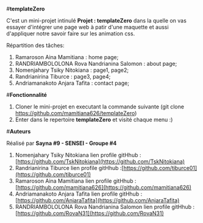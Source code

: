 #**templateZero**

C'est un mini-projet intinulé **Projet : templateZero** dans la quelle on vas essayer d'intégrer une page web à patir d'une maquette et aussi d'appliquer notre savoir faire sur les animation css.

Répartition des tâches:
 1. Ramaroson Aina Mamitiana : home page;
 2. RANDRIAMBOLOLONA Rova Nandrianina Salomon : about page;
 3. Nomenjahary Tsiky Nitokiana : page1, page2;
 4. Randrianirina Tiburce : page3, page4;
 5. Andriamanakoto Anjara Tafita : contact page;

#**Fonctionnalité** 
 1. Cloner le mini-projet en executant la commande suivante (git clone https://github.com/mamitiana626/templateZero)
 2. Enter dans le repertoire **templateZero** et visité chaque menu :)


#**Auteurs**

Réalisé par **Sayna #9 - SENSEI - Groupe #4**

 1. Nomenjahary Tsiky Nitokiana
	 lien profile gitHhub : [https://github.com/TskNitokiana](https://github.com/TskNitokiana)
 2. Randrianirina Tiburce
	 lien profile gitHhub :[https://github.com/tiburce01](https://github.com/tiburce01)	 
 3. Ramaroson Aina Mamitiana
	  lien profile gitHhub : [https://github.com/mamitiana626](https://github.com/mamitiana626)
 4. Andriamanakoto Anjara Tafita
	lien profile gitHhub : [https://github.com/AnjaraTafita](https://github.com/AnjaraTafita)
 5. RANDRIAMBOLOLONA Rova Nandrianina Salomon
	 lien profile gitHhub : [https://github.com/RovaN31](https://github.com/RovaN31)